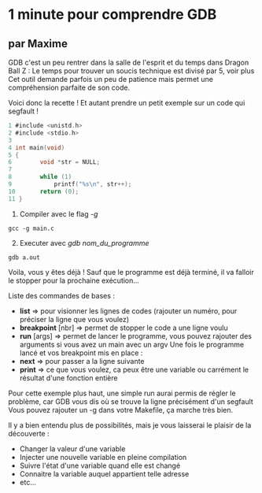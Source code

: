 # 1 minute pour comprendre GDB 
## par Maxime

GDB c'est un peu rentrer dans la salle de l'esprit et du temps dans Dragon Ball Z :
Le temps pour trouver un soucis technique est divisé par 5, voir plus
Cet outil demande parfois un peu de patience mais permet une compréhension parfaite de son code.

Voici donc la recette !  Et autant prendre un petit exemple sur un code qui segfault !

```c
1 #include <unistd.h>
2 #include <stdio.h>
3
4 int main(void)
5 {
6        void *str = NULL;
7
8        while (1)
9            printf("%s\n", str++);
10       return (0);
11 }
```

1. Compiler avec le flag *-g* 
```
gcc -g main.c
```
2. Executer avec *gdb nom_du_programme*
```
gdb a.out
```
Voila, vous y êtes déjà !
Sauf que le programme est déjà terminé, il va falloir le stopper pour la prochaine exécution...

Liste des commandes de bases :
* **list**  => pour visionner les lignes de codes (rajouter un numéro, pour préciser la ligne que vous voulez)
* **breakpoint** [nbr] => permet de stopper le code a une ligne voulu
* **run** [args] => permet de lancer le programme, vous pouvez rajouter des arguments si vous avez un main avec un argv
Une fois le programme lancé et vos breakpoint mis en place :
* **next** => pour passer a la ligne suivante
* **print** => ce que vous voulez, ca peux être une variable ou carrément le résultat d'une fonction entière

Pour cette exemple plus haut, une simple run aurai permis de régler le problème, car GDB vous dis où se trouve la ligne précisément d'un segfault
Vous pouvez rajouter un -g dans votre Makefile, ça marche très bien.

Il y a bien entendu plus de possibilités, mais je vous laisserai le plaisir de la découverte :
* Changer la valeur d'une variable
* Injecter une nouvelle variable en pleine compilation
* Suivre l'état d'une variable quand elle est changé
* Connaitre la variable auquel appartient telle adresse
* etc...
